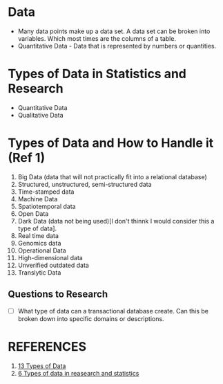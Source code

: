 # Data

* Many data points make up a data set. A data set can be broken into variables.
  Which most times are the columns of a table.
* Quantitative Data - Data that is represented by numbers or quantities.

# Types of Data in Statistics and Research
* Quantitative Data
* Qualitative Data

# Types of Data and How to Handle it (Ref 1)

1. Big Data (data that will not practically fit into a relational database)
2. Structured, unstructured, semi-structured data
3. Time-stamped data
4. Machine Data
5. Spatiotemporal data
6. Open Data
7. Dark Data (data not being used)[I don't thinnk I would consider this a type
   of data].
8. Real time data
9. Genomics data
10. Operational Data
11. High-dimensional data
12. Unverified outdated data
13. Translytic Data

## Questions to Research
-[ ] What type of data can a transactional database create. Can this be broken
     down into specific domains or descriptions.



# REFERENCES
1. [13 Types of Data](https://www.forbes.com/sites/adrianbridgwater/2018/07/05/the-13-types-of-data/?sh=eadde8a33624)
2. [6 Types of data in reasearch and statistics](http://www.intellspot.com/data-types/)